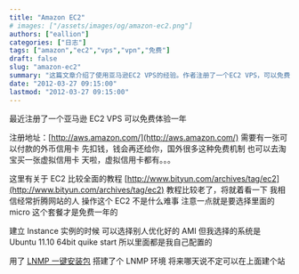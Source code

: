 ```yaml
---
title: "Amazon EC2"
# images: ["/assets/images/og/amazon-ec2.png"]
authors: ["eallion"]
categories: ["日志"]
tags: ["amazon","ec2","vps","vpn","免费"]
draft: false
slug: "amazon-ec2"
summary: "这篇文章介绍了使用亚马逊EC2 VPS的经验。作者注册了一个EC2 VPS，可以免费使用一年。注册需要一张可以付款的外币信用卡，虚拟信用卡也可以用。文章提供了一个关于EC2的教程，并指出选择micro套餐可以享受一年免费使用。作者选择了Ubuntu 11.10 64位系统，并配置了LNMP环境。作者还表示将来可能会在EC2上建站。"
date: "2012-03-27 09:15:00"
lastmod: "2012-03-27 09:15:00"
---
```


最近注册了一个亚马逊 EC2 VPS
可以免费体验一年

注册地址：[http://aws.amazon.com/](http://aws.amazon.com/)
需要有一张可以付款的外币信用卡
先扣钱，钱会再还给你，国外很多这种免费机制
也可以去淘宝买一张虚拟信用卡
天啦，虚拟信用卡都有。。。

这里有关于 EC2 比较全面的教程
[http://www.bityun.com/archives/tag/ec2](http://www.bityun.com/archives/tag/ec2)
教程比较老了，将就着看一下
我相信经常折腾网站的人
操作这个 EC2 不是什么难事
注意一点就是要选择里面的 micro
这个套餐才是免费一年的

建立 Instance 实例的时候
可以选择别人优化好的 AMI
但我选择的系统是 Ubuntu 11.10 64bit quike start
所以里面都是我自己配置的

用了 [LNMP 一键安装包](http://lnmp.org) 搭建了个 LNMP 环境
将来哪天说不定可以在上面建个站
